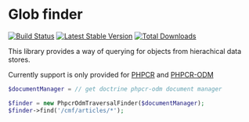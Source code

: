 # Glob finder

[![Build Status](https://secure.travis-ci.org/doctrine/Glob.png)](http://travis-ci.org/doctrine/Glob)
[![Latest Stable Version](https://poser.pugx.org/doctrine/glob/version.png)](https://packagist.org/packages/doctrine/glob)
[![Total Downloads](https://poser.pugx.org/doctrine/glob/d/total.png)](https://packagist.org/packages/doctrine/glob)

This library provides a way of querying for objects from hierachical data
stores.

Currently support is only provided for [PHPCR](https://phpcr.github.io) and
[PHPCR-ODM](http://docs.doctrine-project.org/projects/doctrine-phpcr-odm/en/latest/)

````php
$documentManager = // get doctrine phpcr-odm document manager

$finder = new PhpcrOdmTraversalFinder($documentManager);
$finder->find('/cmf/articles/*');
````
